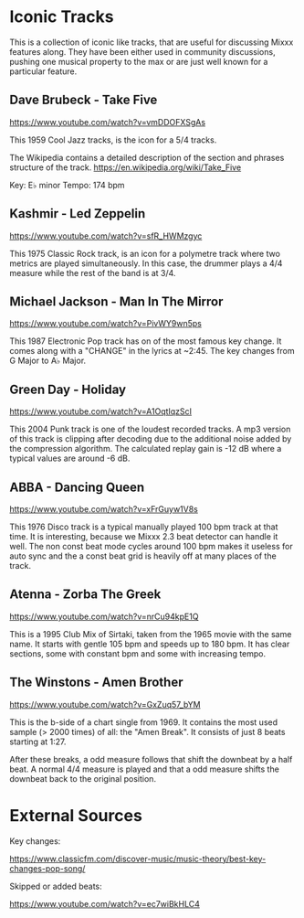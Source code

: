 # Iconic Tracks

This is a collection of iconic like tracks, that are useful for
discussing Mixxx features along. They have been either used in community
discussions, pushing one musical property to the max or are just well
known for a particular feature.

## Dave Brubeck - Take Five

<https://www.youtube.com/watch?v=vmDDOFXSgAs>

This 1959 Cool Jazz tracks, is the icon for a 5/4 tracks.

The Wikipedia contains a detailed description of the section and phrases
structure of the track. <https://en.wikipedia.org/wiki/Take_Five>

Key: E♭ minor Tempo: 174 bpm

## Kashmir - Led Zeppelin

<https://www.youtube.com/watch?v=sfR_HWMzgyc>

This 1975 Classic Rock track, is an icon for a polymetre track where two
metrics are played simultaneously. In this case, the drummer plays a 4/4
measure while the rest of the band is at 3/4.

## Michael Jackson - Man In The Mirror

<https://www.youtube.com/watch?v=PivWY9wn5ps>

This 1987 Electronic Pop track has on of the most famous key change. It
comes along with a "CHANGE" in the lyrics at \~2:45. The key changes
from G Major to A♭ Major.

## Green Day - Holiday

<https://www.youtube.com/watch?v=A1OqtIqzScI>

This 2004 Punk track is one of the loudest recorded tracks. A mp3
version of this track is clipping after decoding due to the additional
noise added by the compression algorithm. The calculated replay gain is
-12 dB where a typical values are around -6 dB.

## ABBA - Dancing Queen

<https://www.youtube.com/watch?v=xFrGuyw1V8s>

This 1976 Disco track is a typical manually played 100 bpm track at that
time. It is interesting, because we Mixxx 2.3 beat detector can handle
it well. The non const beat mode cycles around 100 bpm makes it useless
for auto sync and the a const beat grid is heavily off at many places of
the track.

## Atenna - Zorba The Greek

<https://www.youtube.com/watch?v=nrCu94kpE1Q>

This is a 1995 Club Mix of Sirtaki, taken from the 1965 movie with the
same name. It starts with gentle 105 bpm and speeds up to 180 bpm. It
has clear sections, some with constant bpm and some with increasing
tempo.

## The Winstons - Amen Brother

<https://www.youtube.com/watch?v=GxZuq57_bYM>

This is the b-side of a chart single from 1969. It contains the most used sample (> 2000 times) of all: the "Amen Break". 
It consists of just 8 beats starting at 1:27.

After these breaks, a odd measure follows that shift the downbeat by a half beat. A normal 4/4 measure is played and that a odd measure shifts the downbeat back to the original position.  


# External Sources

Key changes:

<https://www.classicfm.com/discover-music/music-theory/best-key-changes-pop-song/>

Skipped or added beats:

<https://www.youtube.com/watch?v=ec7wiBkHLC4>
